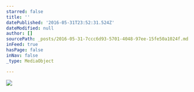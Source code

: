 ```yaml
---
starred: false
title: ''
datePublished: '2016-05-31T23:52:31.524Z'
dateModified: null
author: []
sourcePath: _posts/2016-05-31-7ccc6d93-5701-4048-97ee-15fe50a1024f.md
inFeed: true
hasPage: false
inNav: false
_type: MediaObject

---
```

![](https://the-grid-user-content.s3-us-west-2.amazonaws.com/7bbe77f0-1d69-4e3a-b9df-50c4eae2f06a.jpg)